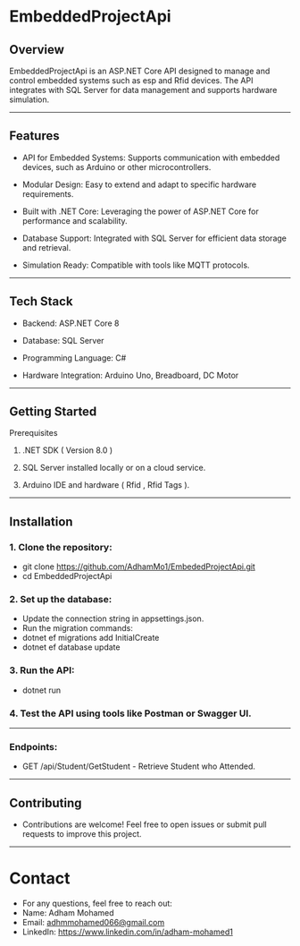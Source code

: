 # EmbeddedProjectApi

## Overview
EmbeddedProjectApi is an ASP.NET Core API designed to manage and control embedded systems such as esp and Rfid devices. The API integrates with SQL Server for data management and supports hardware simulation.

---

## Features

- API for Embedded Systems: Supports communication with embedded devices, such as Arduino or other microcontrollers.

- Modular Design: Easy to extend and adapt to specific hardware requirements.

- Built with .NET Core: Leveraging the power of ASP.NET Core for performance and scalability.

- Database Support: Integrated with SQL Server for efficient data storage and retrieval.

- Simulation Ready: Compatible with tools like MQTT protocols.

---

## Tech Stack

- Backend: ASP.NET Core 8

- Database: SQL Server

- Programming Language: C#

- Hardware Integration: Arduino Uno, Breadboard, DC Motor

---

## Getting Started

Prerequisites

1. .NET SDK ( Version 8.0 )


2. SQL Server installed locally or on a cloud service.


3. Arduino IDE and hardware ( Rfid , Rfid Tags ).

---

## Installation

### 1. Clone the repository:

   - git clone https://github.com/AdhamMo1/EmbededProjectApi.git  
   - cd EmbeddedProjectApi
    

### 2. Set up the database:

  - Update the connection string in appsettings.json.
  - Run the migration commands:
  - dotnet ef migrations add InitialCreate  
  - dotnet ef database update

### 3. Run the API:
   - dotnet run

### 4. Test the API using tools like Postman or Swagger UI.

---

### Endpoints:

- GET  /api/Student/GetStudent - Retrieve Student who Attended.

---

## Contributing

- Contributions are welcome! Feel free to open issues or submit pull requests to improve this project.

---

# Contact

- For any questions, feel free to reach out:
- Name: Adham Mohamed
- Email: adhmmohamed066@gmail.com
- LinkedIn: https://www.linkedin.com/in/adham-mohamed1

